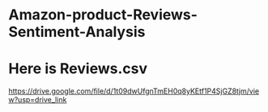 # Amazon-product-Reviews-Sentiment-Analysis

# Here is Reviews.csv

https://drive.google.com/file/d/1t09dwUfgnTmEH0q8yKEtf1P4SjGZ8tjm/view?usp=drive_link
